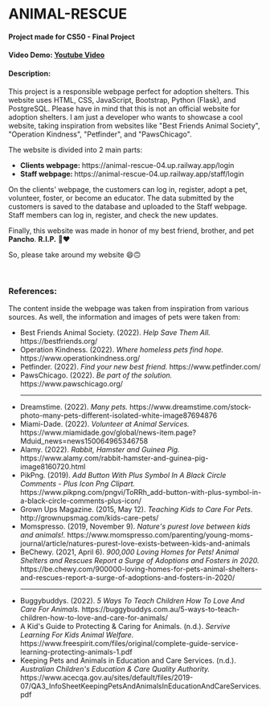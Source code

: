 # ANIMAL-RESCUE
#### Project made for CS50 - Final Project
#### Video Demo:  <a href="https://youtu.be/gfVfj8QBViY">Youtube Video</a>
#### Description:
<p>This project is a responsible webpage perfect for adoption shelters. This website uses HTML, CSS, JavaScript, Bootstrap, Python (Flask), and PostgreSQL. Please have in mind that this is not an official website for adoption shelters. I am just a developer who wants to showcase a cool website, taking inspiration from websites like "Best Friends Animal Society", "Operation Kindness", "Petfinder", and "PawsChicago".</p>
<p>The website is divided into 2 main parts:</p>
<ul>
  <li><strong>Clients webpage: </strong><h>https://animal-rescue-04.up.railway.app/login</h></li>
  <li><strong>Staff webpage: </strong><h>https://animal-rescue-04.up.railway.app/staff/login</h></li>
</ul>
<p>On the clients' webpage, the customers can log in, register, adopt a pet, volunteer, foster, or become an educator. The data submitted by the customers is saved to the database and uploaded to the Staff webpage. Staff members can log in, register, and check the new updates.</p>
<p>Finally, this website was made in honor of my best friend, brother, and pet <strong>Pancho</strong>. <strong>R.I.P.</strong> 🐩♥</p>
<p>So, please take around my website 😄🙃</p>

<br>
<h3>References:</h3>
<p>The content inside the webpage was taken from inspiration from various sources. As well, the information and images of pets were taken from:</p>
<ul>
    <li>Best Friends Animal Society. (2022). <em>Help Save Them All.</em> <h>https://bestfriends.org/</h></yli>
    <li>Operation Kindness. (2022). <em>Where homeless pets find hope.</em> <h>https://www.operationkindness.org/</h></li>
    <li>Petfinder. (2022). <em>Find your new best friend.</em> <h>https://www.petfinder.com/</h></li>
    <li>PawsChicago. (2022). <em>Be part of the solution.</em> <h>https://www.pawschicago.org/</h></li>
    <hr>
    <li>Dreamstime. (2022). <em>Many pets.</em> <h>https://www.dreamstime.com/stock-photo-many-pets-different-isolated-white-image87694876</h></li>
    <li>Miami-Dade. (2022). <em>Volunteer at Animal Services.</em> <h>https://www.miamidade.gov/global/news-item.page?Mduid_news=news150064965346758</h></li>
    <li>Alamy. (2022). <em>Rabbit, Hamster and Guinea Pig.</em> <h>https://www.alamy.com/rabbit-hamster-and-guinea-pig-image8160720.html</h></li>
    <li>PikPng. (2019). <em>Add Button With Plus Symbol In A Black Circle Comments - Plus Icon Png Clipart.</em> <h>https://www.pikpng.com/pngvi/ToRRh_add-button-with-plus-symbol-in-a-black-circle-comments-plus-icon/</h></li>
    <li>Grown Ups Magazine. (2015, May 12). <em>Teaching Kids to Care For Pets.</em> <h>http://grownupsmag.com/kids-care-pets/</h></li>
    <li>Momspresso. (2019, November 9). <em>Nature's purest love between kids and animals!.</em> <h>https://www.momspresso.com/parenting/young-moms-journal/article/natures-purest-love-exists-between-kids-and-animals</h></li>
    <li>BeChewy. (2021, April 6). <em>900,000 Loving Homes for Pets! Animal Shelters and Rescues Report a Surge of Adoptions and Fosters in 2020.</em> <h>https://be.chewy.com/900000-loving-homes-for-pets-animal-shelters-and-rescues-report-a-surge-of-adoptions-and-fosters-in-2020/</h></li>
    <hr>
    <li>Buggybuddys. (2022). <em>5 Ways To Teach Children How To Love And Care For Animals.</em> <h>https://buggybuddys.com.au/5-ways-to-teach-children-how-to-love-and-care-for-animals/</h></li>
    <li>A Kid's Guide to Protecting & Caring for Animals. (n.d.). <em>Servive Learning For Kids Animal Welfare.</em> <h>https://www.freespirit.com/files/original/complete-guide-service-learning-protecting-animals-1.pdf</h></li>
    <li>Keeping Pets and Animals in Education and Care Services. (n.d.). <em>Australian Children's Education & Care Quality Authority.</em> <h>https://www.acecqa.gov.au/sites/default/files/2019-07/QA3_InfoSheetKeepingPetsAndAnimalsInEducationAndCareServices.pdf</h></li>
</ul>

